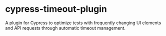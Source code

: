# cypress-timeout-plugin
A plugin for Cypress to optimize tests with frequently changing UI elements and API requests through automatic timeout management.
